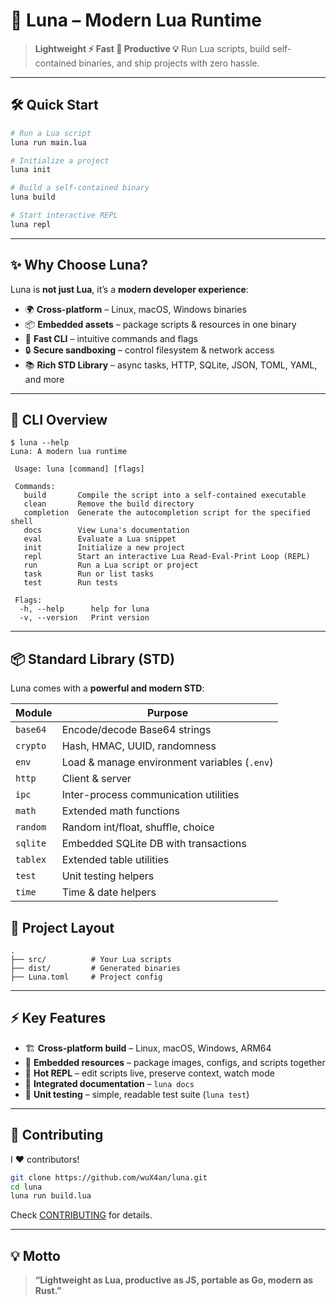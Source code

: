 # 🌙 Luna – Modern Lua Runtime

> **Lightweight ⚡ Fast 🚀 Productive 💡**
> Run Lua scripts, build self-contained binaries, and ship projects with zero hassle.

---

## 🛠️ Quick Start

```bash
# Run a Lua script
luna run main.lua

# Initialize a project
luna init

# Build a self-contained binary
luna build

# Start interactive REPL
luna repl
```

---

## ✨ Why Choose Luna?

Luna is **not just Lua**, it’s a **modern developer experience**:

- 🌍 **Cross-platform** – Linux, macOS, Windows binaries
- 📦 **Embedded assets** – package scripts & resources in one binary
- 🚀 **Fast CLI** – intuitive commands and flags
- 🔒 **Secure sandboxing** – control filesystem & network access
- 📚 **Rich STD Library** – async tasks, HTTP, SQLite, JSON, TOML, YAML, and more

---

## 🔹 CLI Overview

```
$ luna --help
Luna: A modern lua runtime

 Usage: luna [command] [flags]

 Commands:
   build       Compile the script into a self-contained executable
   clean       Remove the build directory
   completion  Generate the autocompletion script for the specified shell
   docs        View Luna's documentation
   eval        Evaluate a Lua snippet
   init        Initialize a new project
   repl        Start an interactive Lua Read-Eval-Print Loop (REPL)
   run         Run a Lua script or project
   task        Run or list tasks
   test        Run tests

 Flags:
  -h, --help      help for luna
  -v, --version   Print version
```

---

## 📦 Standard Library (STD)

Luna comes with a **powerful and modern STD**:

| Module   | Purpose                                      |
| -------- | -------------------------------------------- |
| `base64` | Encode/decode Base64 strings                 |
| `crypto` | Hash, HMAC, UUID, randomness                 |
| `env`    | Load & manage environment variables (`.env`) |
| `http`   | Client & server                              |
| `ipc`    | Inter-process communication utilities        |
| `math`   | Extended math functions                      |
| `random` | Random int/float, shuffle, choice            |
| `sqlite` | Embedded SQLite DB with transactions         |
| `tablex` | Extended table utilities                     |
| `test`   | Unit testing helpers                         |
| `time`   | Time & date helpers                          |

## 🌙 Project Layout

```
.
├── src/          # Your Lua scripts
├── dist/         # Generated binaries
├── Luna.toml     # Project config
```

---

## ⚡ Key Features

- 🏗 **Cross-platform build** – Linux, macOS, Windows, ARM64
- 🧩 **Embedded resources** – package images, configs, and scripts together
- 🔄 **Hot REPL** – edit scripts live, preserve context, watch mode
- 📖 **Integrated documentation** – `luna docs`
- 🧪 **Unit testing** – simple, readable test suite (`luna test`)

---

## 🤝 Contributing

I ❤️ contributors!

```bash
git clone https://github.com/wuX4an/luna.git
cd luna
luna run build.lua
```

Check [CONTRIBUTING](CONTRIBUTING.md) for details.

---

## 💡 Motto

> **“Lightweight as Lua, productive as JS, portable as Go, modern as Rust.”**

